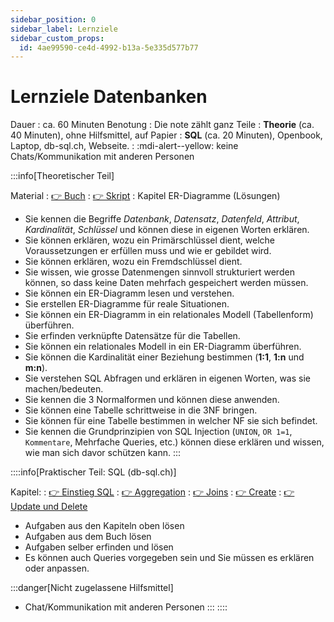 ```yaml
---
sidebar_position: 0
sidebar_label: Lernziele
sidebar_custom_props:
  id: 4ae99590-ce4d-4992-b13a-5e335d577b77
---
```

# Lernziele Datenbanken

Dauer
: ca. 60 Minuten
Benotung
: Die note zählt ganz
Teile
: __Theorie__ (ca. 40 Minuten), ohne Hilfsmittel, auf Papier
: __SQL__ (ca. 20 Minuten), Openbook, Laptop, db-sql.ch, Webseite.
: :mdi-alert--yellow: keine Chats/Kommunikation mit anderen Personen

:::info[Theoretischer Teil]

Material
: [👉 Buch](https://erzbe.sharepoint.com/:b:/s/24EFInformatik/EWseDuaUYBtOu0I9XIjEzCkBHvd1eNeknJg9kCY8FAe2xQ?e=4yEofE)
: [👉 Skript](https://erzbe-my.sharepoint.com/:b:/g/personal/balthasar_hofer_gbsl_ch/EVnFr8xMQJBDr4SGmPvLYEgBL6IgKngdCXsNOv7RiLpsYQ?e=gVDCWz)
: Kapitel ER-Diagramme (Lösungen)

- Sie kennen die Begriffe *Datenbank*, *Datensatz*, *Datenfeld*, *Attribut*, *Kardinalität*, *Schlüssel* und können diese in eigenen Worten erklären.
- Sie können erklären, wozu ein Primärschlüssel dient, welche Voraussetzungen er erfüllen muss und wie er gebildet wird.
- Sie können erklären, wozu ein Fremdschlüssel dient.
- Sie wissen, wie grosse Datenmengen sinnvoll strukturiert werden können, so dass keine Daten mehrfach gespeichert werden müssen.
- Sie können ein ER-Diagramm lesen und verstehen.
- Sie erstellen ER-Diagramme für reale Situationen.
- Sie können ein ER-Diagramm in ein relationales Modell (Tabellenform) überführen.
- Sie erfinden verknüpfte Datensätze für die Tabellen.
- Sie können ein relationales Modell in ein ER-Diagramm überführen.
- Sie können die Kardinalität einer Beziehung bestimmen (__1:1__, __1:n__ und __m:n__).
- Sie verstehen SQL Abfragen und erklären in eigenen Worten, was sie machen/bedeuten.
- Sie kennen die 3 Normalformen und können diese anwenden.
- Sie können eine Tabelle schrittweise in die 3NF bringen.
- Sie können für eine Tabelle bestimmen in welcher NF sie sich befindet.
- Sie kennen die Grundprinzipien von SQL Injection (`UNION`, `OR 1=1`, `Kommentare`, Mehrfache Queries, etc.) können diese erklären und wissen, wie man sich davor schützen kann.
:::



::::info[Praktischer Teil: SQL (db-sql.ch)]

Kapitel:
: [👉 Einstieg SQL](./01-sql/01-einstieg.md)
: [👉 Aggregation](./01-sql/02-aggregation.md)
: [👉 Joins](./01-sql/03-joins.md)
: [👉 Create](./01-sql/04-create.md)
: [👉 Update und Delete](./01-sql/05-update-delete.md)

- Aufgaben aus den Kapiteln oben lösen
- Aufgaben aus dem Buch lösen
- Aufgaben selber erfinden und lösen
- Es können auch Queries vorgegeben sein und Sie müssen es erklären oder anpassen.

:::danger[Nicht zugelassene Hilfsmittel]
- Chat/Kommunikation mit anderen Personen
:::
::::